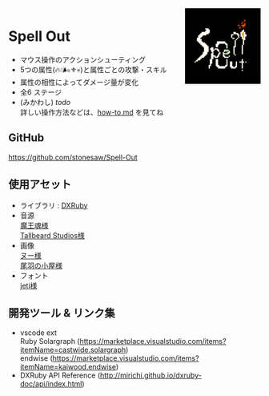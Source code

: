 <img src="./logo.png" width="30%" align="right" />

# Spell Out
- マウス操作のアクションシューティング
- 5つの属性(🔥💧🌬⚜💀)と属性ごとの攻撃・スキル
- 属性の相性によってダメージ量が変化
- 全6 ステージ
- (みかわし) *todo*  
詳しい操作方法などは、[how-to.md](how-to.md) を見てね  


## GitHub
https://github.com/stonesaw/Spell-Out

## 使用アセット
- ライブラリ : [DXRuby](http://dxruby.osdn.jp/)
- 音源  
    [魔王魂様](https://maoudamashii.jokersounds.com/)  
    [Tallbeard Studios様](https://tallbeard.itch.io/music-loop-bundle)
- 画像  
    [ヌー様](http://damagedgold.wp.xdomain.jp/2016/03/25/link/)  
    [尾羽の小屋様](http://obane.tuzikaze.com/)
- フォント  
    [jeti様](https://fontmeme.com/jfont/poco-font/)
    

## 開発ツール & リンク集
- vscode ext  
  Ruby Solargraph (https://marketplace.visualstudio.com/items?itemName=castwide.solargraph)  
  endwise (https://marketplace.visualstudio.com/items?itemName=kaiwood.endwise)  
- DXRuby API Reference (http://mirichi.github.io/dxruby-doc/api/index.html)  
